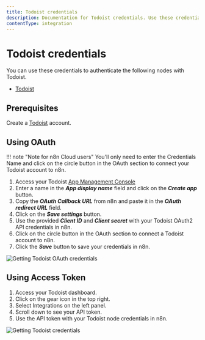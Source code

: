 ```yaml
---
title: Todoist credentials
description: Documentation for Todoist credentials. Use these credentials to authenticate Todoist in n8n, a workflow automation platform.
contentType: integration
---
```


# Todoist credentials

You can use these credentials to authenticate the following nodes with Todoist.

- [Todoist](/integrations/builtin/app-nodes/n8n-nodes-base.todoist/)

## Prerequisites

Create a [Todoist](https://todoist.com/) account.

## Using OAuth

!!! note "Note for n8n Cloud users"
    You'll only need to enter the Credentials Name and click on the circle button in the OAuth section to connect your Todoist account to n8n.


1. Access your Todoist [App Management Console](https://developer.todoist.com/appconsole.html)
2. Enter a name in the ***App display name*** field and click on the ***Create app*** button.
3. Copy the ***OAuth Callback URL*** from n8n and paste it in the ***OAuth redirect URL*** field.
4. Click on the ***Save settings*** button.
5. Use the provided ***Client ID*** and ***Client secret*** with your Todoist OAuth2 API credentials in n8n.
6. Click on the circle button in the OAuth section to connect a Todoist account to n8n.
7. Click the ***Save*** button to save your credentials in n8n.

![Getting Todoist OAuth credentials](/_images/integrations/builtin/credentials/todoist/using-oauth.gif)

## Using Access Token

1. Access your Todoist dashboard.
2. Click on the gear icon in the top right.
3. Select Integrations on the left panel.
4. Scroll down to see your API token.
5. Use the API token with your Todoist node credentials in n8n.

![Getting Todoist credentials](/_images/integrations/builtin/credentials/todoist/using-access-token.gif)


